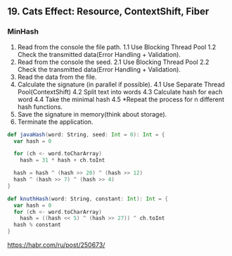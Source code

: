 ## 19. Cats Effect: Resource, ContextShift, Fiber

### MinHash

1. Read from the console the file path.
   1.1 Use Blocking Thread Pool
   1.2 Check the transmitted data(Error Handling + Validation).
2. Read from the console the seed.
   2.1 Use Blocking Thread Pool
   2.2 Check the transmitted data(Error Handling + Validation).
3. Read the data from the file.
4. Calculate the signature (in parallel if possible).
   4.1 Use Separate Thread Pool(ContextShift)
   4.2 Split text into words
   4.3 Calculate hash for each word
   4.4 Take the minimal hash
   4.5 \*Repeat the process for n different hash functions.
5. Save the signature in memory(think about storage).
6. Terminate the application.

```scala
def javaHash(word: String, seed: Int = 0): Int = {
  var hash = 0

  for (ch <- word.toCharArray)
    hash = 31 * hash + ch.toInt

  hash = hash ^ (hash >> 20) ^ (hash >> 12)
  hash ^ (hash >> 7) ^ (hash >> 4)
}
```

```Scala
def knuthHash(word: String, constant: Int): Int = {
  var hash = 0
  for (ch <- word.toCharArray)
    hash = ((hash << 5) ^ (hash >> 27)) ^ ch.toInt
  hash % constant
}
```

https://habr.com/ru/post/250673/
